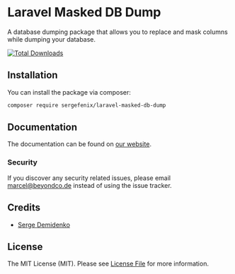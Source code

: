 # Laravel Masked DB Dump

A database dumping package that allows you to replace and mask columns while dumping your database.

[![Total Downloads](https://img.shields.io/packagist/dt/sergefenix/laravel-masked-db-dump.svg?style=flat-square)](https://packagist.org/packages/sergefenix/laravel-masked-db-dump)

## Installation

You can install the package via composer:

```bash
composer require sergefenix/laravel-masked-db-dump
```

## Documentation

The documentation can be found on [our website](https://beyondco.de/docs/laravel-masked-db-dump).

### Security

If you discover any security related issues, please email marcel@beyondco.de instead of using the issue tracker.

## Credits

- [Serge Demidenko](https://github.com/sergefenix)

## License

The MIT License (MIT). Please see [License File](LICENSE.md) for more information.
